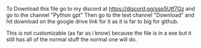 To Download this file go to my discord at
https://discord.gg/ssp5Utf7Gz
and go to the channel "Python gpt"
Then go to the text channel "Download" and hit download on the google drive link for it as it is far to big for github.

This is not customizable (as far as i know) because the file is in a exe but it still has all of the normal stuff the normal one will do.
